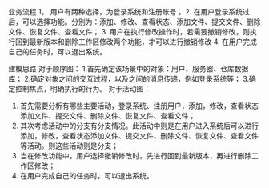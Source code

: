 



业务流程	1。	用户有两种选择，为登录系统和注册账号；
2.	在用户登录系统过后，可以选择功能。分别为：添加、修改、查看状态、添加文件、提交文件、删除文件、恢复文件、查看文件；
3.	用户在执行修改操作时，若需要撤销修改，则执行回到最新版本和删除工作区修改两个功能，才可以进行撤销修改
4.	在用户完成自己的任务时，可以退出系统。



建模思路	对于顺序图：
1.首先确定该场景中的对象：用户、服务器、仓库数据库；
2.确定对象之间的交互过程，以及之间的消息传递，例如登录系统等；
3.确定控制焦点，明确执行的行为。
对于活动图：
1.  首先需要分析有哪些主要活动，登录系统、注册用户，添加，修改，查看状态添加文件、提交文件、删除文件、恢复文件、查看文件；
2.  其次考虑活动中的分支有分支情况。此活动中则是在用户进入系统后可以进行添加，修改，查看状态添加文件、提交文件、删除文件、恢复文件、查看文件等活动。则这些活动则是分支；
3.  当在修改功能中，用户选择撤销修改时，先进行回到最新版本，再进行删除工作区修改；
4.  在用户完成自己的任务时，可以退出系统。
